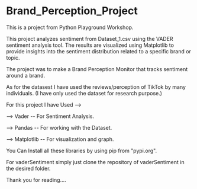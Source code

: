 # Brand_Perception_Project
This is a project from Python Playground Workshop.

This project analyzes sentiment from Dataset_1.csv using the VADER sentiment analysis tool. The results are visualized using Matplotlib to provide insights into the sentiment distribution related to a specific brand or topic.

The project was to make a Brand Perception Monitor that tracks sentiment around a brand. 

As for the datasest I have used the reviews/perception of TikTok by many individuals.
(I have only used the dataset for research purpose.)

For this project I have Used -->

--> Vader -- For Sentiment Analysis.

--> Pandas -- For working with the Dataset.

--> Matplotlib -- For visualization and graph.

You Can Install all these libraries by using pip from "pypi.org". 

For vaderSentiment simply just clone the repository of vaderSentiment in the desired folder.

Thank you for reading....
